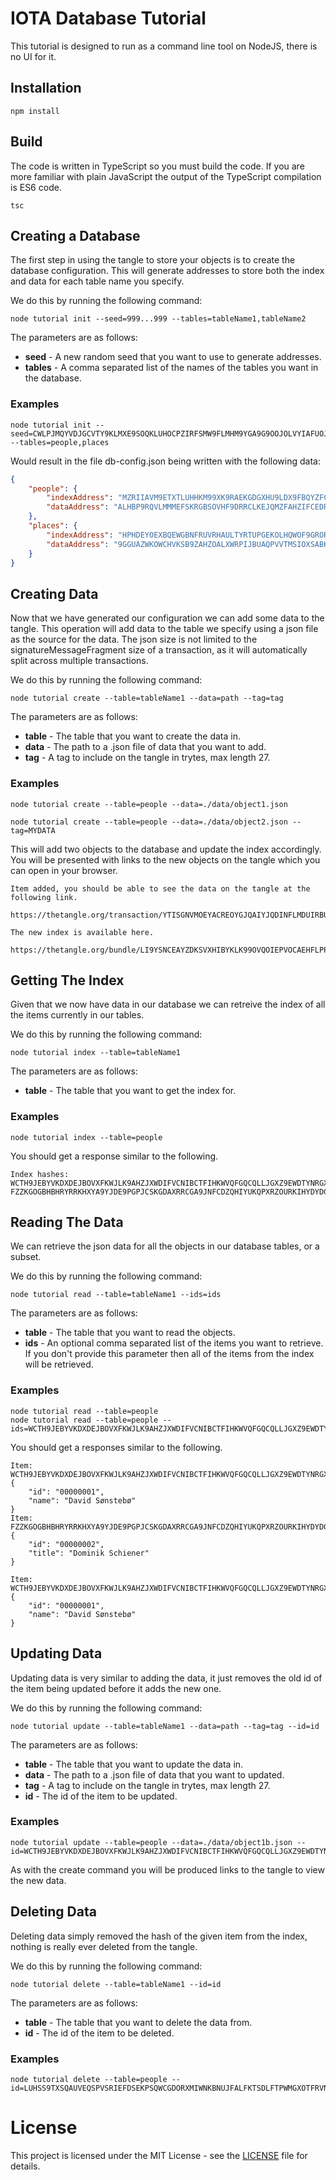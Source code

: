 # IOTA Database Tutorial

This tutorial is designed to run as a command line tool on NodeJS, there is no UI for it.

## Installation

```shell
npm install
```

## Build

The code is written in TypeScript so you must build the code. If you are more familiar with plain JavaScript the output of the TypeScript compilation is ES6 code.

```shell
tsc
```

## Creating a Database

The first step in using the tangle to store your objects is to create the database configuration. This will generate addresses to store both the index and data for each table name you specify.

We do this by running the following command:

```shell
node tutorial init --seed=999...999 --tables=tableName1,tableName2
```

The parameters are as follows:
* **seed** - A new random seed that you want to use to generate addresses.
* **tables** - A comma separated list of the names of the tables you want in the database.

### Examples

```shell
node tutorial init --seed=CWLPJMQYVDJGCVTY9KLMXE9SOQKLUHOCPZIRFSMW9FLMHM9YGA9G9OOJOLVYIAFUOJDVQ9EADWFXYROSN --tables=people,places
```

Would result in the file db-config.json being written with the following data:

```json
{
    "people": {
        "indexAddress": "MZRIIAVM9ETXTLUHHKM99XK9RAEKGDGXHU9LDX9FBQYZFCJJBDRREPTXIEMLQORTC9DRKSZMTESSXZN9D",
        "dataAddress": "ALHBP9RQVLMMMEFSKRGBSOVHF9DRRCLKEJQMZFAHZIFCEDRPMYGINKZPZTISMKUHKFRNPDTBNIHYUZKXX"
    },
    "places": {
        "indexAddress": "HPHDEYOEXBQEWGBNFRUVRHAULTYRTUPGEKOLHQWOF9GRORWNRTT9LEQWATTZCZO9RSBAJXYEAVEUCZUAA",
        "dataAddress": "9GGUAZWKOWCHVKSB9ZAHZOALXWRPIJBUAQPVVTMSIOXSABKCWS9JMWDKDUGVGOYOSKLKUN9TXCGNHAWMA"
    }
}
```

## Creating Data

Now that we have generated our configuration we can add some data to the tangle. This operation will add data to the table we specify using a json file as the source for the data. The json size is not limited to the signatureMessageFragment size of a transaction, as it will automatically split across multiple transactions.

We do this by running the following command:

```shell
node tutorial create --table=tableName1 --data=path --tag=tag
```

The parameters are as follows:

* **table** - The table that you want to create the data in.
* **data** - The path to a .json file of data that you want to add.
* **tag** - A tag to include on the tangle in trytes, max length 27.


### Examples

```shell
node tutorial create --table=people --data=./data/object1.json

node tutorial create --table=people --data=./data/object2.json --tag=MYDATA
```

This will add two objects to the database and update the index accordingly. You will be presented with links to the new objects on the tangle which you can open in your browser.

```shell
Item added, you should be able to see the data on the tangle at the following link.
        https://thetangle.org/transaction/YTISGNVMOEYACREOYGJQAIYJQDINFLMDUIRBUQLXOYFCZ9LMNPMSSULBMNMVW9KXUUCJAIYHFOMJ99999

The new index is available here.
        https://thetangle.org/bundle/LI9YSNCEAYZDKSVXHIBYKLK99OVQOIEPVOCAEHFLPPBLTELHYGUEJHHPPJVZIHOCQAPJVDSKGFKOLWCVW
```

## Getting The Index

Given that we now have data in our database we can retreive the index of all the items currently in our tables.

We do this by running the following command:

```shell
node tutorial index --table=tableName1
```

The parameters are as follows:

* **table** - The table that you want to get the index for.

### Examples

```shell
node tutorial index --table=people
```

You should get a response similar to the following.

```shell
Index hashes:
WCTH9JEBYVKDXDEJBOVXFKWJLK9AHZJXWDIFVCNIBCTFIHKWVQFGQCQLLJGXZ9EWDTYNRGXFBGSFGXQEB
FZZKGOGBHBHRYRRKHXYA9YJDE9PGPJCSKGDAXRRCGA9JNFCDZQHIYUKQPXRZOURKIHYDYDGGWJJWDIQWB
```

## Reading The Data

We can retrieve the json data for all the objects in our database tables, or a subset.

We do this by running the following command:

```shell
node tutorial read --table=tableName1 --ids=ids
```

The parameters are as follows:

* **table** - The table that you want to read the objects.
* **ids** - An optional comma separated list of the items you want to retrieve. If you don't provide this parameter then all of the items from the index will be retrieved.

### Examples

```shell
node tutorial read --table=people
node tutorial read --table=people --ids=WCTH9JEBYVKDXDEJBOVXFKWJLK9AHZJXWDIFVCNIBCTFIHKWVQFGQCQLLJGXZ9EWDTYNRGXFBGSFGXQEB
```

You should get a responses similar to the following.

```shell
Item: WCTH9JEBYVKDXDEJBOVXFKWJLK9AHZJXWDIFVCNIBCTFIHKWVQFGQCQLLJGXZ9EWDTYNRGXFBGSFGXQEB
{
    "id": "00000001",
    "name": "David Sønstebø"
}
Item: FZZKGOGBHBHRYRRKHXYA9YJDE9PGPJCSKGDAXRRCGA9JNFCDZQHIYUKQPXRZOURKIHYDYDGGWJJWDIQWB
{
    "id": "00000002",
    "title": "Dominik Schiener"
}
```

```shell
Item: WCTH9JEBYVKDXDEJBOVXFKWJLK9AHZJXWDIFVCNIBCTFIHKWVQFGQCQLLJGXZ9EWDTYNRGXFBGSFGXQEB
{
    "id": "00000001",
    "name": "David Sønstebø"
}
```

## Updating Data

Updating data is very similar to adding the data, it just removes the old id of the item being updated before it adds the new one.

We do this by running the following command:

```shell
node tutorial update --table=tableName1 --data=path --tag=tag --id=id
```

The parameters are as follows:

* **table** - The table that you want to update the data in.
* **data** - The path to a .json file of data that you want to updated.
* **tag** - A tag to include on the tangle in trytes, max length 27.
* **id** - The id of the item to be updated.


### Examples

```shell
node tutorial update --table=people --data=./data/object1b.json --id=WCTH9JEBYVKDXDEJBOVXFKWJLK9AHZJXWDIFVCNIBCTFIHKWVQFGQCQLLJGXZ9EWDTYNRGXFBGSFGXQEB
```

As with the create command you will be produced links to the tangle to view the new data.

## Deleting Data

Deleting data simply removed the hash of the given item from the index, nothing is really ever deleted from the tangle.

We do this by running the following command:

```shell
node tutorial delete --table=tableName1 --id=id
```

The parameters are as follows:

* **table** - The table that you want to delete the data from.
* **id** - The id of the item to be deleted.


### Examples

```shell
node tutorial delete --table=people --id=LUHSS9TXSQAUVEQSPVSRIEFDSEKPSQWCGDORXMIWNKBNUJFALFKTSDLFTPWMGXOTFRVNMIC9DLUO99999
```


# License

This project is licensed under the MIT License - see the [LICENSE](./LICENSE) file for details.
